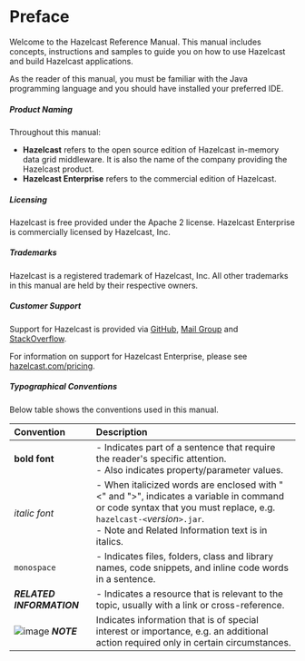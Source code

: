

# Preface

Welcome to the Hazelcast Reference Manual. This manual includes concepts, instructions and samples to guide you on how to use Hazelcast and build Hazelcast applications.

As the reader of this manual, you must be familiar with the Java programming language and you should have installed your preferred IDE.

##### Product Naming

Throughout this manual:

- **Hazelcast** refers to the open source edition of Hazelcast in-memory data grid middleware. It is also the name of the company providing the Hazelcast product.
- **Hazelcast Enterprise** refers to the commercial edition of Hazelcast.

##### Licensing

Hazelcast is free provided under the Apache 2 license. Hazelcast Enterprise is commercially licensed by Hazelcast, Inc.

##### Trademarks

Hazelcast is a registered trademark of Hazelcast, Inc. All other trademarks in this manual are held by their respective owners. 


##### Customer Support

Support for Hazelcast is provided via [GitHub](https://github.com/hazelcast/hazelcast/issues), [Mail Group](https://groups.google.com/forum/#!forum/hazelcast) and [StackOverflow](http://www.stackoverflow.com). 

For information on support for Hazelcast Enterprise, please see [hazelcast.com/pricing](http://hazelcast.com/pricing/).

##### Typographical Conventions

Below table shows the conventions used in this manual.

|Convention|Description|
|:-|:-|
|**bold font**| - Indicates part of a sentence that require the reader's specific attention. <br> - Also indicates property/parameter values.|
|*italic font*|- When italicized words are enclosed with "<" and ">", indicates a variable in command or code syntax that you must replace, e.g. `hazelcast-<`*version*`>.jar`. <br> - Note and Related Information text is in italics.|
|`monospace`|- Indicates files, folders, class and library names, code snippets, and inline code words in a sentence.|
|***RELATED INFORMATION***|- Indicates a resource that is relevant to the topic, usually with a link or cross-reference.|
|![image](images/NoteSmall.jpg) ***NOTE***| Indicates information that is of special interest or importance, e.g. an additional action required only in certain circumstances.|

<br></br>







